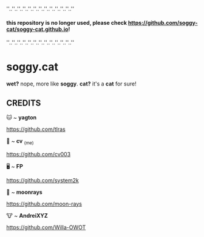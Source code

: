 ''..''..''..''..''..''..''..''..''..''..''..''..''
#### this repository is no longer used, please check https://github.com/soggy-cat/soggy-cat.github.io!
''..''..''..''..''..''..''..''..''..''..''..''..''
# soggy.cat
**wet?** nope, more like **soggy**.
**cat?** it's a **cat** for sure!

## CREDITS
🐱 ~ **yagton**

https://github.com/tlras

🐶 ~ **cv** <sub>(me)</sub>

https://github.com/cv003

🖥️ ~ **FP**

https://github.com/system2k

🌙 ~ **moonrays**

https://github.com/moon-rays

🐮 ~ **AndreiXYZ**

https://github.com/Willa-OWOT
